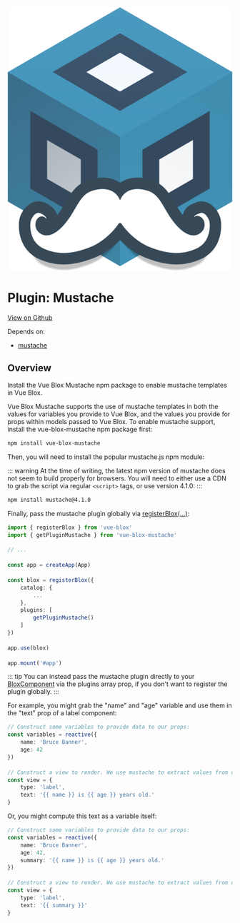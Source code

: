 <img src="./logoMustacheSimple.png" class="w-32 p-4"/>

# Plugin: Mustache

[View on Github](https://github.com/AdamEisfeld/vue-blox-mustache)

Depends on: 
- [mustache](https://github.com/janl/mustache.js)

## Overview 

Install the Vue Blox Mustache npm package to enable mustache templates in Vue Blox.

Vue Blox Mustache supports the use of mustache templates in both the values for variables you provide to Vue Blox, and the values you provide for props within models passed to Vue Blox. To enable mustache support, install the vue-blox-mustache npm package first:

```bash
npm install vue-blox-mustache
```

Then, you will need to install the popular mustache.js npm module:

::: warning
At the time of writing, the latest npm version of mustache does not seem to build properly for browsers. You will need to either use a CDN to grab the script via regular ```<script>``` tags, or use version 4.1.0:
:::

```bash
npm install mustache@4.1.0
```

Finally, pass the mustache plugin globally via [registerBlox(...)](/docs/api/composables/register-blox):

```ts
import { registerBlox } from 'vue-blox'
import { getPluginMustache } from 'vue-blox-mustache'

// ...

const app = createApp(App)

const blox = registerBlox({
	catalog: {
		...
	},
	plugins: [
		getPluginMustache()
	]
})

app.use(blox)

app.mount('#app')

```

::: tip
You can instead pass the mustache plugin directly to your [BloxComponent](/docs/api/components/blox-component) via the plugins array prop, if you don't want to register the plugin globally.
:::

For example, you might grab the "name" and "age" variable and use them in the "text" prop of a label component:

```ts
// Construct some variables to provide data to our props:
const variables = reactive({
	name: 'Bruce Banner',
	age: 42
})

// Construct a view to render. We use mustache to extract values from our variables and inject them directly into the text passed to the label.
const view = {
	type: 'label',
	text: '{{ name }} is {{ age }} years old.'
}
```

Or, you might compute this text as a variable itself:

```ts
// Construct some variables to provide data to our props:
const variables = reactive({
	name: 'Bruce Banner',
	age: 42,
	summary: '{{ name }} is {{ age }} years old.'
})

// Construct a view to render. We use mustache to extract values from our variables and inject them directly into the text passed to the label.
const view = {
	type: 'label',
	text: '{{ summary }}'
}
```